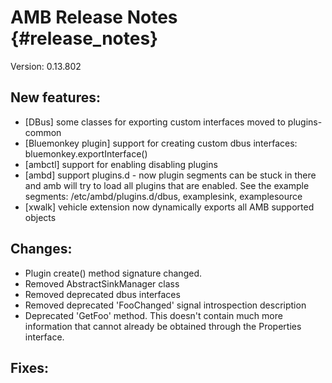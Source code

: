 # AMB Release Notes {#release_notes}
Version: 0.13.802

## New features:
- [DBus] some classes for exporting custom interfaces moved to plugins-common
- [Bluemonkey plugin] support for creating custom dbus interfaces: bluemonkey.exportInterface()
- [ambctl] support for enabling disabling plugins
- [ambd] support plugins.d - now plugin segments can be stuck in there and amb will try to load all plugins that
  are enabled.  See the example segments: /etc/ambd/plugins.d/dbus, examplesink, examplesource
- [xwalk] vehicle extension now dynamically exports all AMB supported objects

## Changes:
- Plugin create() method signature changed.
- Removed AbstractSinkManager class
- Removed deprecated dbus interfaces
- Removed deprecated 'FooChanged' signal introspection description
- Deprecated 'GetFoo' method.  This doesn't contain much more information that cannot already be
  obtained through the Properties interface.

## Fixes:

